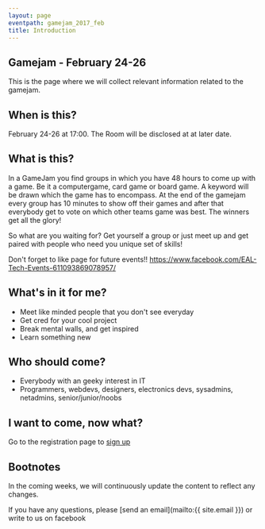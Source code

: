 ```yaml
---
layout: page
eventpath: gamejam_2017_feb
title: Introduction
---
```



Gamejam - February 24-26 
---------------------------------

This is the page where we will collect relevant information related to the gamejam.

When is this?
---------------
February 24-26 at 17:00. The Room will be disclosed at at later date.

What is this?
---------------

In a GameJam you find groups in which you have 48 hours to come up with a game. Be it a computergame, card game or board game.
A keyword will be drawn which the game has to encompass. 
At the end of the gamejam every group has 10 minutes to show off their games and after that everybody get to vote on which other teams game was best.
The winners get all the glory!

So what are you waiting for? Get yourself a group or just meet up and get paired with people who need you unique set of skills!

Don't forget to like page for future events!!
https://www.facebook.com/EAL-Tech-Events-611093869078957/



What's in it for me?
-----------------------

* Meet like minded people that you don't see everyday
* Get cred for your cool project
* Break mental walls, and get inspired
* Learn something new

Who should come?
--------------------

* Everybody with an geeky interest in IT
* Programmers, webdevs, designers, electronics devs, sys­admins, netadmins, senior/junior/noobs


I want to come, now what?
-----------------------------

Go to the registration page to [sign up]({{site.baseurl}}/{{page.eventpath}}/sign_up.html)


Bootnotes
--------------

In the coming weeks, we will continuously update the content to reflect any changes.

If you have any questions, please [send an email](mailto:{{ site.email }}) or write to us on facebook
